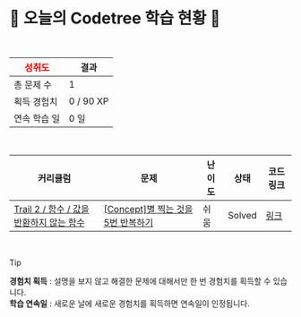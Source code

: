 # 🌲 오늘의 Codetree 학습 현황 🌲

<br />

| <span style="color:red;display:block;text-align:center;"> **성취도**</span> | 결과 |
|---|---|
| 총 문제 수 | 1 |
| 획득 경험치 | 0 / 90 XP |
| 연속 학습 일 | 0 일 |

<br />

|커리큘럼|문제|난이도|상태|코드 링크|
|---|---|---|---|---|
|[Trail 2 / 함수 / 값을 반환하지 않는 함수](https://www.codetree.ai/trail-info/novice-mid/)|[[Concept]별 찍는 것을 5번 반복하기](https://www.codetree.ai/trails/complete/curated-cards/intro-repeat-shooting-the-stars-five-times/)|쉬움|Solved|[링크](https://github.com/LEEJaeHyeok97/1Day1Problem/blob/main/250722/%EB%B3%84%20%EC%B0%8D%EB%8A%94%20%EA%B2%83%EC%9D%84%205%EB%B2%88%20%EB%B0%98%EB%B3%B5%ED%95%98%EA%B8%B0/repeat-shooting-the-stars-five-times.java)|


<br />

> [!TIP]
> **경험치 획득** : 설명을 보지 않고 해결한 문제에 대해서만 한 번 경험치를 획득할 수 있습니다.  
> **학습 연속일** : 새로운 날에 새로운 경험치를 획득하면 연속일이 인정됩니다.

